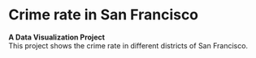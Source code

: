 # Crime rate in San Francisco
**A Data Visualization Project**  
This project shows the crime rate in different districts of San Francisco.
